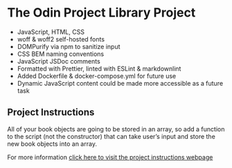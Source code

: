 # The Odin Project Library Project

- JavaScript, HTML, CSS
- woff & woff2 self-hosted fonts
- DOMPurify via npm to sanitize input
- CSS BEM naming conventions
- JavaScript JSDoc comments
- Formatted with Prettier, linted with ESLint & markdownlint
- Added Dockerfile & docker-compose.yml for future use
- Dynamic JavaScript content could be made more accessible as a future task

## Project Instructions

All of your book objects are going to be stored in an array, so add a function to the script (not the constructor) that can take user’s input and store the new book objects into an array.  

For more information [click here to visit the project instructions webpage](https://example.com)